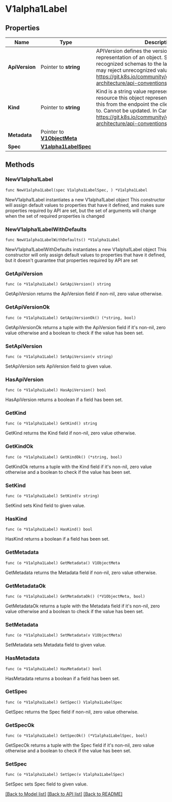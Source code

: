 # V1alpha1Label

## Properties

Name | Type | Description | Notes
------------ | ------------- | ------------- | -------------
**ApiVersion** | Pointer to **string** | APIVersion defines the versioned schema of this representation of an object. Servers should convert recognized schemas to the latest internal value, and may reject unrecognized values. More info: https://git.k8s.io/community/contributors/devel/sig-architecture/api-conventions.md#resources | [optional] 
**Kind** | Pointer to **string** | Kind is a string value representing the REST resource this object represents. Servers may infer this from the endpoint the client submits requests to. Cannot be updated. In CamelCase. More info: https://git.k8s.io/community/contributors/devel/sig-architecture/api-conventions.md#types-kinds | [optional] 
**Metadata** | Pointer to [**V1ObjectMeta**](V1ObjectMeta.md) |  | [optional] 
**Spec** | [**V1alpha1LabelSpec**](V1alpha1LabelSpec.md) |  | 

## Methods

### NewV1alpha1Label

`func NewV1alpha1Label(spec V1alpha1LabelSpec, ) *V1alpha1Label`

NewV1alpha1Label instantiates a new V1alpha1Label object
This constructor will assign default values to properties that have it defined,
and makes sure properties required by API are set, but the set of arguments
will change when the set of required properties is changed

### NewV1alpha1LabelWithDefaults

`func NewV1alpha1LabelWithDefaults() *V1alpha1Label`

NewV1alpha1LabelWithDefaults instantiates a new V1alpha1Label object
This constructor will only assign default values to properties that have it defined,
but it doesn't guarantee that properties required by API are set

### GetApiVersion

`func (o *V1alpha1Label) GetApiVersion() string`

GetApiVersion returns the ApiVersion field if non-nil, zero value otherwise.

### GetApiVersionOk

`func (o *V1alpha1Label) GetApiVersionOk() (*string, bool)`

GetApiVersionOk returns a tuple with the ApiVersion field if it's non-nil, zero value otherwise
and a boolean to check if the value has been set.

### SetApiVersion

`func (o *V1alpha1Label) SetApiVersion(v string)`

SetApiVersion sets ApiVersion field to given value.

### HasApiVersion

`func (o *V1alpha1Label) HasApiVersion() bool`

HasApiVersion returns a boolean if a field has been set.

### GetKind

`func (o *V1alpha1Label) GetKind() string`

GetKind returns the Kind field if non-nil, zero value otherwise.

### GetKindOk

`func (o *V1alpha1Label) GetKindOk() (*string, bool)`

GetKindOk returns a tuple with the Kind field if it's non-nil, zero value otherwise
and a boolean to check if the value has been set.

### SetKind

`func (o *V1alpha1Label) SetKind(v string)`

SetKind sets Kind field to given value.

### HasKind

`func (o *V1alpha1Label) HasKind() bool`

HasKind returns a boolean if a field has been set.

### GetMetadata

`func (o *V1alpha1Label) GetMetadata() V1ObjectMeta`

GetMetadata returns the Metadata field if non-nil, zero value otherwise.

### GetMetadataOk

`func (o *V1alpha1Label) GetMetadataOk() (*V1ObjectMeta, bool)`

GetMetadataOk returns a tuple with the Metadata field if it's non-nil, zero value otherwise
and a boolean to check if the value has been set.

### SetMetadata

`func (o *V1alpha1Label) SetMetadata(v V1ObjectMeta)`

SetMetadata sets Metadata field to given value.

### HasMetadata

`func (o *V1alpha1Label) HasMetadata() bool`

HasMetadata returns a boolean if a field has been set.

### GetSpec

`func (o *V1alpha1Label) GetSpec() V1alpha1LabelSpec`

GetSpec returns the Spec field if non-nil, zero value otherwise.

### GetSpecOk

`func (o *V1alpha1Label) GetSpecOk() (*V1alpha1LabelSpec, bool)`

GetSpecOk returns a tuple with the Spec field if it's non-nil, zero value otherwise
and a boolean to check if the value has been set.

### SetSpec

`func (o *V1alpha1Label) SetSpec(v V1alpha1LabelSpec)`

SetSpec sets Spec field to given value.



[[Back to Model list]](../README.md#documentation-for-models) [[Back to API list]](../README.md#documentation-for-api-endpoints) [[Back to README]](../README.md)


